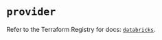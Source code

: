 # `provider`

Refer to the Terraform Registry for docs: [`databricks`](https://registry.terraform.io/providers/databricks/databricks/1.41.0/docs).
